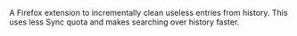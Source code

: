 A Firefox extension to incrementally clean useless entries from history.  This uses less Sync quota and makes searching over history faster.
